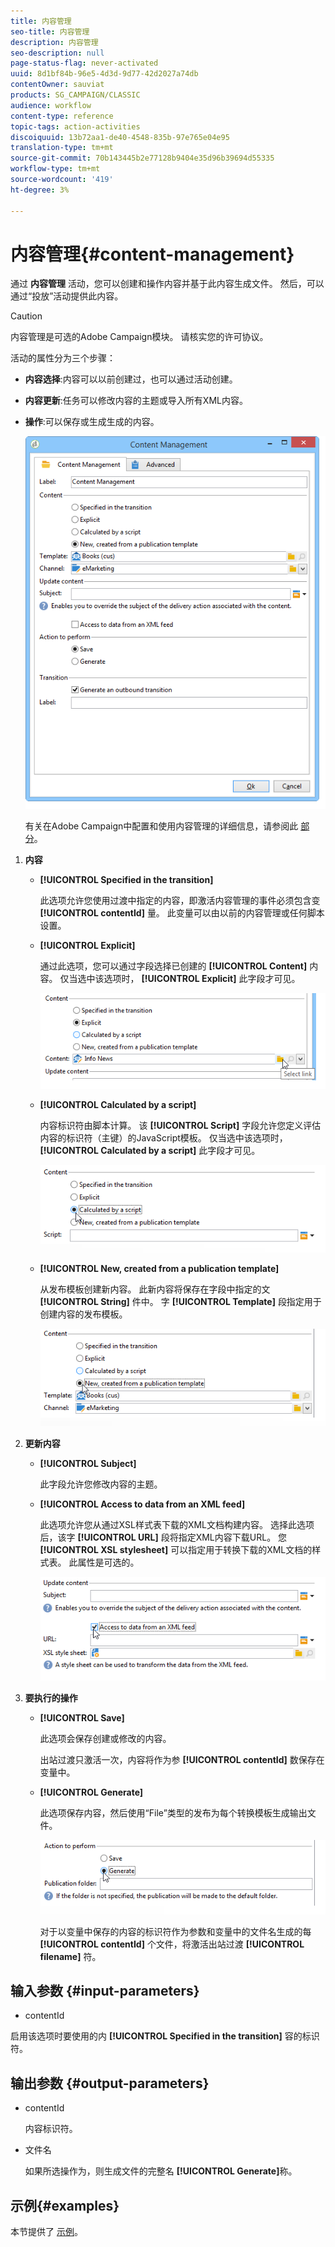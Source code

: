 ```yaml
---
title: 内容管理
seo-title: 内容管理
description: 内容管理
seo-description: null
page-status-flag: never-activated
uuid: 8d1bf84b-96e5-4d3d-9d77-42d2027a74db
contentOwner: sauviat
products: SG_CAMPAIGN/CLASSIC
audience: workflow
content-type: reference
topic-tags: action-activities
discoiquuid: 13b72aa1-de40-4548-835b-97e765e04e95
translation-type: tm+mt
source-git-commit: 70b143445b2e77128b9404e35d96b39694d55335
workflow-type: tm+mt
source-wordcount: '419'
ht-degree: 3%

---
```



# 内容管理{#content-management}

通过 **内容管理** 活动，您可以创建和操作内容并基于此内容生成文件。 然后，可以通过“投放”活动提供此内容。

>[!CAUTION]
>
>内容管理是可选的Adobe Campaign模块。 请核实您的许可协议。

活动的属性分为三个步骤：

* **内容选择**:内容可以以前创建过，也可以通过活动创建。
* **内容更新**:任务可以修改内容的主题或导入所有XML内容。
* **操作**:可以保存或生成生成的内容。

   ![](assets/content_mgmt_edit.png)

   有关在Adobe Campaign中配置和使用内容管理的详细信息，请参阅此 [部分](../../delivery/using/about-content-management.md)。

1. **内容**

   * **[!UICONTROL Specified in the transition]**

      此选项允许您使用过渡中指定的内容，即激活内容管理的事件必须包含变 **[!UICONTROL contentId]** 量。 此变量可以由以前的内容管理或任何脚本设置。

   * **[!UICONTROL Explicit]**

      通过此选项，您可以通过字段选择已创建的 **[!UICONTROL Content]** 内容。 仅当选中该选项时， **[!UICONTROL Explicit]** 此字段才可见。

      ![](assets/content_mgmt_explicit.png)

   * **[!UICONTROL Calculated by a script]**

      内容标识符由脚本计算。 该 **[!UICONTROL Script]** 字段允许您定义评估内容的标识符（主键）的JavaScript模板。 仅当选中该选项时， **[!UICONTROL Calculated by a script]** 此字段才可见。

      ![](assets/content_mgmt_script.png)

   * **[!UICONTROL New, created from a publication template]**

      从发布模板创建新内容。 此新内容将保存在字段中指定的文 **[!UICONTROL String]** 件中。 字 **[!UICONTROL Template]** 段指定用于创建内容的发布模板。

      ![](assets/content_mgmt_new.png)

1. **更新内容**

   * **[!UICONTROL Subject]**

      此字段允许您修改内容的主题。

   * **[!UICONTROL Access to data from an XML feed]**

      此选项允许您从通过XSL样式表下载的XML文档构建内容。 选择此选项后，该字 **[!UICONTROL URL]** 段将指定XML内容下载URL。 您 **[!UICONTROL XSL stylesheet]** 可以指定用于转换下载的XML文档的样式表。 此属性是可选的。

      ![](assets/content_mgmt_xmlcontent.png)

1. **要执行的操作**

   * **[!UICONTROL Save]**

      此选项会保存创建或修改的内容。

      出站过渡只激活一次，内容将作为参 **[!UICONTROL contentId]** 数保存在变量中。

   * **[!UICONTROL Generate]**

      此选项保存内容，然后使用“File”类型的发布为每个转换模板生成输出文件。

      ![](assets/content_mgmt_generate.png)

      对于以变量中保存的内容的标识符作为参数和变量中的文件名生成的每 **[!UICONTROL contentId]** 个文件，将激活出站过渡 **[!UICONTROL filename]** 符。

## 输入参数 {#input-parameters}

* contentId

启用该选项时要使用的内 **[!UICONTROL Specified in the transition]** 容的标识符。

## 输出参数 {#output-parameters}

* contentId

   内容标识符。

* 文件名

   如果所选操作为，则生成文件的完整名 **[!UICONTROL Generate]**&#x200B;称。

## 示例{#examples}

本节提供了 [示例](../../delivery/using/automating-via-workflows.md#examples)。
